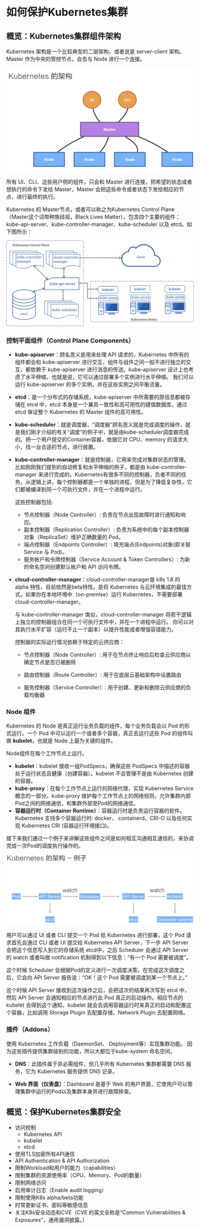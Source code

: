 # 如何保护Kubernetes集群

## 概览：Kubernetes集群组件架构

Kubernetes 架构是一个比较典型的二层架构，或者说是 server-client 架构。Master 作为中央的管控节点，会去与 Node 进行一个连接。

![](./images/k8s_arch.png)

 

所有 UI、CLI、这些用户侧的组件，只会和 Master 进行连接，把希望的状态或者想执行的命令下发给 Master，Master 会把这些命令或者状态下发给相应的节点，进行最终的执行。

Kubernetes 的 Master节点，或者可以称之为Kubernetes Control Plane（Master这个词带种族歧视，Black Lives Matter），包含四个主要的组件：kube-api-server、kube-controller-manager、kube-scheduler 以及 etcd。如下图所示：

 ![](./images/components-of-kubernetes.png)

### 控制平面组件（Control Plane Components）

- **kube-apiserver**：顾名思义是用来处理 API 请求的，Kubernetes 中所有的组件都会和 kube-apiserver 进行交互，组件与组件之间一般不进行独立的交互，都依赖于 kube-apiserver 进行消息的传送。kube-apiserver 设计上也考虑了水平伸缩，也就是说，它可以通过部署多个实例进行水平伸缩。 我们可以运行 kube-apiserver 的多个实例，并在这些实例之间平衡流量。

- **etcd**：是一个分布式的存储系统，kube-apiserver 中所需要的原信息都被存储在 etcd 中，etcd 本身是一个兼具一致性和高可用性的键值数据库，通过 etcd 保证整个 Kubernetes 的 Master 组件的高可用性。

- **kube-scheduler**：就是调度器，“调度器”顾名思义就是完成调度的操作，就是我们刚才介绍的有关“调度”的例子中，就是由kube-scheduler调度器完成的。把一个用户提交的Container容器，依据它对 CPU、memory 的请求大小，找一台合适的节点，进行放置。

- **kube-controller-manager**：就是控制器，它用来完成对集群状态的管理。比如刚刚我们提到的自动修复和水平伸缩的例子，都是由 kube-controller-manager 来进行完成的。Kubernetes有很多不同的控制器，负者不同的任务。从逻辑上讲，每个控制器都是一个单独的进程，但是为了降低复杂性，它们都被编译到同一个可执行文件，并在一个进程中运行。

  这些控制器包括:

  - 节点控制器（Node Controller）: 负责在节点出现故障时进行通知和响应。
  - 副本控制器（Replication Controller）: 负责为系统中的每个副本控制器对象（ReplicaSet）维护正确数量的 Pod。
  - 端点控制器（Endpoints Controller）: 填充端点(Endpoints)对象(即关联 Service 与 Pod)。
  - 服务帐户和令牌控制器（Service Account & Token Controllers）: 为新的命名空间创建默认帐户和 API 访问令牌。

- **cloud-controller-manager**：cloud-controller-manager是 k8s 1.8 的 alpha 特性，目前依然是beta特性。是将 Kubernetes 与云环境集成的最佳方式。如果你在本地环境中（on-premise）运行 Kubernetes，不需要部署cloud-controller-manager。

  与 kube-controller-manager 类似，cloud-controller-manager 将若干逻辑上独立的控制器组合在同一个可执行文件中，并在一个进程中运行。 你可以对其执行水平扩容（运行不止一个副本）以提升性能或者增强容错能力。

  控制器的实际运行情况依赖于特定的云供应商：

  - 节点控制器（Node Controller）: 用于在节点终止响应后检查云供应商以确定节点是否已被删除

  - 路由控制器（Route Controller）: 用于在底层云基础架构中设置路由

  - 服务控制器（Service Controller）: 用于创建、更新和删除云供应商的负载均衡器

###    Node 组件

Kubernetes 的 Node 是真正运行业务负载的组件，每个业务负载会以 Pod 的形式运行。一个 Pod 中可以运行一个或者多个容器，真正去运行这些 Pod 的组件叫做 **kubelet**，也就是 Node 上最为关键的组件。

Node组件在每个工作节点上运行。

   - **kubelet**：kubelet 接收一组PodSpecs，确保这些 PodSpecs 中描述的容器处于运行状态且健康（创建容器）。kubelet 不会管理不是由 Kubernetes 创建的容器。
   - **kube-proxy**：在每个工作节点上运行的网络代理，实现 Kubernetes Service 概念的一部分。kube-proxy 维护每个工作节点上的网络规则，允许集群内部Pod之间的网络通信，和集群外部至Pod的网络通信。
   - **容器运行时（Container Runtime）**：容器运行时是负责运行容器的软件。Kubernetes 支持多个容器运行时: docker、 containerd、CRI-O 以及任何实现 Kubernetes CRI (容器运行环境接口)。

接下来我们通过一个例子来讲解这些组件之间是如何相互沟通相互通信的，来协调完成一次Pod的调度执行操作的。

![](./images/create_pod_flow.png)

 

用户可以通过 UI 或者 CLI 提交一个 Pod 给 Kubernetes 进行部署，这个 Pod 请求首先会通过 CLI 或者 UI 提交给 Kubernetes API Server，下一步 API Server 会把这个信息写入到它的存储系统 etcd中，之后 Scheduler 会通过 API Server 的 watch 或者叫做 notification 机制得到以下信息：“有一个 Pod 需要被调度”。

这个时候 Scheduler 会根据Pod的定义进行一次调度决策，在完成这次调度之后，它会向 API Server 报告说：“OK！这个 Pod 需要被调度到某一个节点上。”

 这个时候 API Server 接收到这次操作之后，会把这次的结果再次写到 etcd 中，然后 API Server 会通知相应的节点进行此 Pod 真正的启动操作。相应节点的 kubelet 会得到这个通知，kubelet 就会去调用容器运行时来真正的启动和配置这个容器，比如调用 Storage Plugin 去配置存储，Network Plugin 去配置网络。

 

###    插件（Addons）

使用 Kubernetes 工作负载（DaemonSet、 Deployment等）实现集群功能。 因为这些插件提供集群级别的功能，所以大都位于kube-system 命名空间。

   - **DNS**：此插件属于非必需组件，但几乎所有 Kubernetes 集群都需要 DNS 服务，它为 Kubernetes 服务提供 DNS 记录。

   - **Web 界面（仪表盘）**：Dashboard 是基于 Web 的用户界面，它使用户可以管理集群中运行的Pod以及集群本身并进行故障排查。



## 概览：保护Kubernetes集群安全

- 访问控制
  - Kubernetes API
  - kubelet
  - etcd
- 使用TLS加密所有API通信
- API Authentication & API Authorization
- 限制Workload和用户的能力（capabilities）
- 限制集群的资源使用率（CPU、Memory、Pod的数量）
- 限制网络访问
- 启用审计日志（Enable audit logging）
- 限制使用K8s alpha/beta功能
- 时常更新证书、密码等敏感信息
- 关注K8s安全动态和CVE（CVE 的英文全称是“Common Vulnerabilities & Exposures”，通用漏洞披露。）